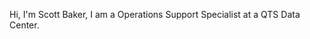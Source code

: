 Hi, I'm Scott Baker,
I am a Operations Support Specialist at a QTS Data Center.
<!---
Sco66Baker/Sco66Baker is a ✨ special ✨ repository because its `README.md` (this file) appears on your GitHub profile.
You can click the Preview link to take a look at your changes.
--->
